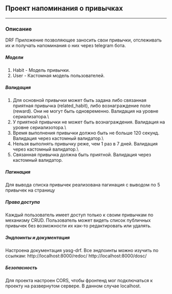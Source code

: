 ## Проект напоминания о привычках
____
### Описание
DRF Приложение позволяющее заносить свои привычки, отслеживать их и получать напоминания 
о них через telegram бота.

##### Модели
1. Habit - Модель привычки.
2. User - Кастомная модель пользователей.

##### Валидация
1. Для основной привычки может быть задана либо связанная приятная привычка (related_habit), 
либо вознаграждение поле (reward). Они не могут быть одновременно. Валидация на уровне сериализатора.\
2. У приятной привычки не может быть вознаграждения. Валидация на уровне сериализотора.\
3. Время выполнения привычки должно быть не больше 120 секунд. Валидация через кастомный валидатор.\
4. Нельзя выполнять привычку реже, чем 1 раз в 7 дней. Валидация через кастомный валидатор.\
5. Связанная привычка должна быть приятной. Валидация через кастомный валидатор. 

##### Пагинация
Для вывода списка привычек реализована пагинация с выводом по 5 привычек на страницу

##### Права доступа
Каждый пользователь имеет доступ только к своим привычкам по механизму CRUD. 
Пользователь может видеть список публичных привычек без возможности их как-то редактировать или удалять.

##### Эндпоинты и документация
Настроена документация yasg-drf. Все эндпоинты можно изучить по ссылкам: 
http://localhost:8000/redoc/ http://localhost:8000/dosc/

##### Безопасность
Для проекта настроен CORS, чтобы фронтенд мог подключаться к проекту на развернутом сервере. В данном случае localhost.
